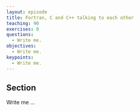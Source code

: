 ```yaml
---
layout: episode
title: Fortran, C and C++ talking to each other
teaching: 90
exercises: 0
questions:
  - Write me.
objectives:
  - Write me.
keypoints:
  - Write me.
---
```


## Section

Write me ...

